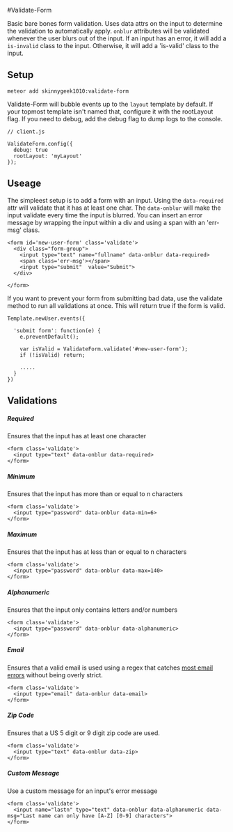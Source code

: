 #Validate-Form

Basic bare bones form validation. Uses data attrs on the input to determine the validation to automatically apply. 
`onblur` attributes will be validated whenever the user blurs out of the input. If an input has an error, it will add a `is-invalid` class to the input. Otherwise, it will add a 'is-valid' class to the input.



## Setup

`meteor add skinnygeek1010:validate-form`

Validate-Form will bubble events up to the `layout` template by default. If your topmost template isn't named
that, configure it with the rootLayout flag. If you need to debug, add the debug flag to dump logs to the console.

```
// client.js

ValidateForm.config({
  debug: true
  rootLayout: 'myLayout'
});
```

## Useage

The simpleest setup is to add a form with an input. Using the `data-required` attr will
validate that it has at least one char. The `data-onblur` will make the input validate every
time the input is blurred. You can insert an error message by wrapping the input within a div and 
using a span with an 'err-msg' class. 

```
<form id='new-user-form' class='validate'>
  <div class="form-group">
    <input type="text" name="fullname" data-onblur data-required>
    <span class='err-msg'></span>
    <input type="submit"  value="Submit">
  </div>
  
</form>             

```

If you want to prevent your form from submitting bad data, use the validate method to run all validations
at once. This will return true if the form is valid.

```
Template.newUser.events({

  'submit form': function(e) {
    e.preventDefault();
    
    var isValid = ValidateForm.validate('#new-user-form');
    if (!isValid) return;
    
    .....
  }
})    

```

## Validations


##### Required

Ensures that the input has at least one character

```
<form class='validate'>
  <input type="text" data-onblur data-required>
</form>             

```

##### Minimum

Ensures that the input has more than or equal to n characters

```
<form class='validate'>
  <input type="password" data-onblur data-min=6>
</form>             

```

##### Maximum

Ensures that the input has at less than or equal to n characters

```
<form class='validate'>
  <input type="password" data-onblur data-max=140>
</form>             

```

##### Alphanumeric

Ensures that the input only contains letters and/or numbers

```
<form class='validate'>
  <input type="password" data-onblur data-alphanumeric>
</form>             

```

##### Email

Ensures that a valid email is used using a regex that catches [most email errors](http://www.regular-expressions.info/email.html) without being overly strict.

```
<form class='validate'>
  <input type="email" data-onblur data-email>
</form>

```

##### Zip Code

Ensures that a US 5 digit or 9 digit zip code are used.

```
<form class='validate'>
  <input type="text" data-onblur data-zip>
</form>

```

##### Custom Message

Use a custom message for an input's error message

```
<form class='validate'>
  <input name="lastn" type="text" data-onblur data-alphanumeric data-msg="Last name can only have [A-Z] [0-9] characters">
</form>

```


